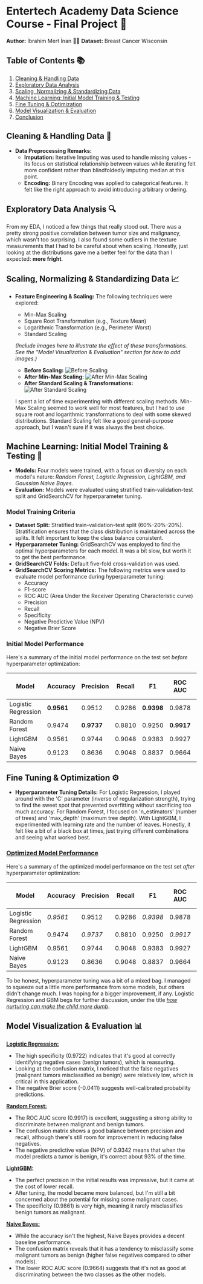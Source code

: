 # Entertech Academy Data Science Course - Final Project 🚀

**Author:** İbrahim Mert İnan 🧑‍🎓
**Dataset:** Breast Cancer Wisconsin 

## Table of Contents 📚

1.  [Cleaning & Handling Data](#cleaning--handling-data-🧹)
2.  [Exploratory Data Analysis](#exploratory-data-analysis-🔍)
3.  [Scaling, Normalizing & Standardizing Data](#scaling--normalizing--standardizing-data-📈)
4.  [Machine Learning: Initial Model Training & Testing](#machine-learning-initial-model-training--testing-🤖)
5.  [Fine Tuning & Optimization](#fine-tuning--optimization-⚙️)
6.  [Model Visualization & Evaluation](#model-visualization--evaluation-📊)
7.  [Conclusion](#conclusion-🎉)

## Cleaning & Handling Data 🧹

-   **Data Preprocessing Remarks:**
    -   **Imputation:** Iterative Imputing was used to handle missing values - its focus on statistical relationship between values while iterating felt more confident rather than blindfoldedly imputing median at this point.
    -   **Encoding:** Binary Encoding was applied to categorical features. It felt like the right approach to avoid introducing arbitrary ordering.

## Exploratory Data Analysis 🔍

From my EDA, I noticed a few things that really stood out. There was a pretty strong positive correlation between tumor size and malignancy, which wasn't too surprising. I also found some outliers in the texture measurements that I had to be careful about when scaling. Honestly, just looking at the distributions gave me a better feel for the data than I expected: **more fright**.

## Scaling, Normalizing & Standardizing Data 📈

-   **Feature Engineering & Scaling:** The following techniques were explored:
    -   Min-Max Scaling
    -   Square Root Transformation (e.g., Texture Mean)
    -   Logarithmic Transformation (e.g., Perimeter Worst)
    -   Standard Scaling

    _(Include images here to illustrate the effect of these transformations. See the "Model Visualization & Evaluation" section for how to add images.)_

    *   **Before Scaling:** ![Before Scaling](img/beforescaling.png)
    *   **After Min-Max Scaling:** ![After Min-Max Scaling](img/afterminmaxscaling.png)
    *   **After Standard Scaling & Transformations:** ![After Standard Scaling](img/afterstandardscaling.png)

    I spent a lot of time experimenting with different scaling methods. Min-Max Scaling seemed to work well for most features, but I had to use square root and logarithmic transformations to deal with some skewed distributions. Standard Scaling felt like a good general-purpose approach, but I wasn't sure if it was always the best choice.

## Machine Learning: Initial Model Training & Testing 🤖

-   **Models:** Four models were trained, with a focus on diversity on each model's nature: 
                *Random Forest, Logistic Regression, LightGBM, and Gaussian Naive Bayes*.
-   **Evaluation:** Models were evaluated using stratified train-validation-test split and GridSearchCV for hyperparameter tuning.

### Model Training Criteria

-   **Dataset Split:** Stratified train-validation-test split (60%-20%-20%). Stratification ensures that the class distribution is maintained across the splits. It felt important to keep the class balance consistent.
-   **Hyperparameter Tuning:** GridSearchCV was employed to find the optimal hyperparameters for each model. It was a bit slow, but worth it to get the best performance.
-   **GridSearchCV Folds:** Default five-fold cross-validation was used.
-   **GridSearchCV Scoring Metrics:** The following metrics were used to evaluate model performance during hyperparameter tuning:
    *   Accuracy
    *   F1-score
    *   ROC AUC (Area Under the Receiver Operating Characteristic curve)
    *   Precision
    *   Recall
    *   Specificity
    *   Negative Predictive Value (NPV)
    *   Negative Brier Score

### Initial Model Performance

Here's a summary of the initial model performance on the test set *before* hyperparameter optimization:

| Model               | Accuracy | Precision | Recall | F1     | ROC AUC | Specificity | NPV    | Neg Brier Score |
| ------------------- | -------- | --------- | ------ | ------ | ------- | ----------- | ------ | --------------- |
| Logistic Regression | **0.9561**   | 0.9512    | 0.9286 | **0.9398** | 0.9878  | 0.9722      | **0.9589** | **-0.0411**         |
| Random Forest       | 0.9474   | **0.9737**    | 0.8810 | 0.9250 | **0.9917**  | **0.9861**      | 0.9342 | -0.0427         |
| LightGBM            | 0.9561   | 0.9744    | 0.9048 | 0.9383 | 0.9927  | 0.9861      | 0.9467 | -0.0362         |
| Naive Bayes         | 0.9123   | 0.8636    | 0.9048 | 0.8837 | 0.9664  | 0.9167      | 0.9429 | -0.0860         |


## Fine Tuning & Optimization ⚙️

-   **Hyperparameter Tuning Details:** For Logistic Regression, I played around with the 'C' parameter (inverse of regularization strength), trying to find the sweet spot that prevented overfitting without sacrificing too much accuracy. For Random Forest, I focused on 'n_estimators' (number of trees) and 'max_depth' (maximum tree depth). With LightGBM, I experimented with learning rate and the number of leaves. Honestly, it felt like a bit of a black box at times, just trying different combinations and seeing what worked best.

### [Optimized Model Performance](img/heatmapall.png)

Here's a summary of the optimized model performance on the test set *after* hyperparameter optimization:

| Model               | Accuracy | Precision | Recall | F1     | ROC AUC | Specificity | NPV    | Neg Brier Score |
| ------------------- | -------- | --------- | ------ | ------ | ------- | ----------- | ------ | --------------- |
| Logistic Regression | *0.9561*   | 0.9512    | 0.9286 | *0.9398* | 0.9878  | 0.9722      | *0.9589* | *-0.0411*         |
| Random Forest       | 0.9474   | *0.9737*    | 0.8810 | 0.9250 | *0.9917*  | *0.9861*      | 0.9342 | -0.0427         |
| LightGBM            | 0.9561   | 0.9744    | 0.9048 | 0.9383 | 0.9927  | 0.9861      | 0.9467 | -0.0362         |
| Naive Bayes         | 0.9123   | 0.8636    | 0.9048 | 0.8837 | 0.9664  | 0.9167      | 0.9429 | -0.0860         |

To be honest, hyperparameter tuning was a bit of a mixed bag. I managed to squeeze out a little more performance from some models, but others didn't change much. I was hoping for a bigger improvement, if any. Logistic Regression and GBM begs for further discussion, under the title [*how nurturing can make the child more dumb*](img/metricposthop.png). 

## Model Visualization & Evaluation 📊

[**Logistic Regression:**](img/cm_lr.png)

- The high specificity (0.9722) indicates that it's good at correctly identifying negative cases (benign tumors), which is reassuring.
- Looking at the confusion matrix, I noticed that the false negatives (malignant tumors misclassified as benign) were relatively low, which is critical in this application.
- The negative Brier score (-0.0411) suggests well-calibrated probability predictions.

[**Random Forest:**](img/cm_rf.png)

- The ROC AUC score (0.9917) is excellent, suggesting a strong ability to discriminate between malignant and benign tumors.
- The confusion matrix shows a good balance between precision and recall, although there's still room for improvement in reducing false negatives.
- The negative predictive value (NPV) of 0.9342 means that when the model predicts a tumor is benign, it's correct about 93% of the time.  

[**LightGBM:**](img/cmgmb.png)

- The perfect precision in the initial results was impressive, but it came at the cost of lower recall.
- After tuning, the model became more balanced, but I'm still a bit concerned about the potential for missing some malignant cases.
- The specificity (0.9861) is very high, meaning it rarely misclassifies benign tumors as malignant.

[**Naive Bayes:**](img/cmnaive.png)

- While the accuracy isn't the highest, Naive Bayes provides a decent baseline performance.
- The confusion matrix reveals that it has a tendency to misclassify some malignant tumors as benign (higher false negatives compared to other models).
- The lower ROC AUC score (0.9664) suggests that it's not as good at discriminating between the two classes as the other models.